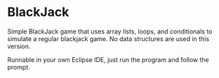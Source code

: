 # BlackJack

Simple BlackJack game that uses array lists, loops, and conditionals to simulate a regular blackjack game. 
No data structures are used in this version.

Runnable in your own Eclipse IDE, just run the program and follow the prompt. 
